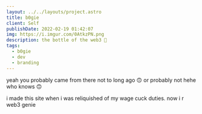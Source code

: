 ```yaml
---
layout: ../../layouts/project.astro
title: b0gie
client: Self
publishDate: 2022-02-19 01:42:07
img: https://i.imgur.com/0AtkzPN.png
description: the bottle of the web3 🧞
tags:
  - b0gie
  - dev
  - branding
---
```


yeah you probably came from there not to long ago 🙃 or probably not hehe who knows 🙃

i made this site when i was reliquished of my wage cuck duties. now i r web3 genie